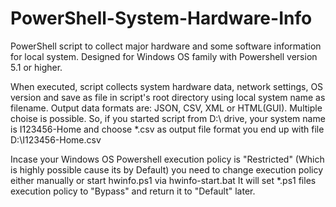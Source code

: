 # PowerShell-System-Hardware-Info
PowerShell script to collect major hardware and some software information for local system. 
Designed for Windows OS family with Powershell version 5.1 or higher.

When executed, script collects system hardware data, network settings, OS version and save as file in script's root directory using local system name as filename.
Output data formats are: JSON, CSV, XML or HTML(GUI). Multiple choise is possible. 
So, if you started script from D:\ drive, your system name is I123456-Home and choose *.csv as output file format you end up with file D:\I123456-Home.csv

Incase your Windows OS Powershell execution policy is "Restricted" (Which is highly possible cause its by Default) 
you need to change execution policy either manually or start hwinfo.ps1 via hwinfo-start.bat 
It will set *.ps1 files execution policy to "Bypass" and return it to "Default" later.
